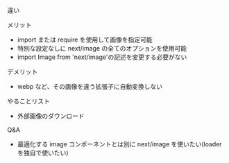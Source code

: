 違い

メリット

- import または require を使用して画像を指定可能
- 特別な設定なしに next/image の全てのオプションを使用可能
- import Image from 'next/image'の記述を変更する必要がない

デメリット

- webp など、その画像を違う拡張子に自動変換しない

やることリスト

- 外部画像のダウンロード

Q&A

- 最適化する image コンポーネントとは別に next/image を使いたい(loader を独自で使いたい)
